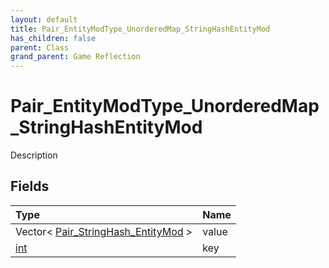 ```yaml
---
layout: default
title: Pair_EntityModType_UnorderedMap_StringHashEntityMod
has_children: false
parent: Class
grand_parent: Game Reflection
---
```

# Pair_EntityModType_UnorderedMap_StringHashEntityMod
Description 

## Fields
| Type | Name |
|:-------------|:--------------|
| Vector< [Pair_StringHash_EntityMod](/game-reflection/classes/pair__string_hash__entity_mod.md) > | value |
| [int](/game-reflection/enums/int.md) | key |
